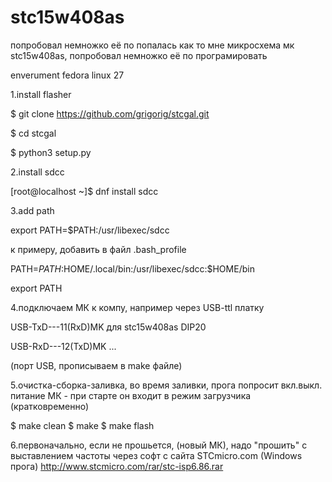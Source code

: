 # stc15w408as

попробовал немножко её по попалась как то мне микросхема мк stc15w408as, попробовал немножко её по програмировать



enverument fedora linux 27

1.install flasher

$ git clone https://github.com/grigorig/stcgal.git

$ cd stcgal

$ python3 setup.py



2.install sdcc

[root@localhost ~]$ dnf install sdcc



3.add path

export PATH=$PATH:/usr/libexec/sdcc

к примеру, добавить в файл .bash_profile

PATH=$PATH:$HOME/.local/bin:/usr/libexec/sdcc:$HOME/bin

export PATH



4.подключаем МК к компу, например через USB-ttl платку

 USB-TxD---11(RxD)MK для stc15w408as DIP20

 USB-RxD---12(TxD)MK ...

(порт USB, прописываем в make файле)


5.очистка-сборка-заливка,
  во время заливки, 
  прога попросит вкл.выкл. питание МК - при старте он входит в режим загрузчика (кратковременно)

$ make clean
$ make
$ make flash


6.первоначально, если не прошьется, (новый МК), надо "прошить" с выставлением частоты
  через софт с сайта STCmicro.com (Windows прога) http://www.stcmicro.com/rar/stc-isp6.86.rar
